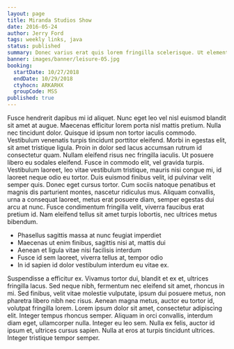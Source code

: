 ```yaml
---
layout: page
title: Miranda Studios Show
date: 2016-05-24
author: Jerry Ford
tags: weekly links, java
status: published
summary: Donec varius erat quis lorem fringilla scelerisque. Ut elementum.
banner: images/banner/leisure-05.jpg
booking:
  startDate: 10/27/2018
  endDate: 10/29/2018
  ctyhocn: ARKARHX
  groupCode: MSS
published: true
---
```

Fusce hendrerit dapibus mi id aliquet. Nunc eget leo vel nisl euismod blandit sit amet at augue. Maecenas efficitur lorem porta nisl mattis pretium. Nulla nec tincidunt dolor. Quisque id ipsum non tortor iaculis commodo. Vestibulum venenatis turpis tincidunt porttitor eleifend. Morbi in egestas elit, sit amet tristique ligula. Proin in dolor sed lacus accumsan rutrum id consectetur quam. Nullam eleifend risus nec fringilla iaculis. Ut posuere libero eu sodales eleifend.
Fusce in commodo elit, vel gravida turpis. Vestibulum laoreet, leo vitae vestibulum tristique, mauris nisi congue mi, id laoreet neque odio eu tortor. Duis euismod finibus velit, id pulvinar velit semper quis. Donec eget cursus tortor. Cum sociis natoque penatibus et magnis dis parturient montes, nascetur ridiculus mus. Aliquam convallis, urna a consequat laoreet, metus erat posuere diam, semper egestas dui arcu at nunc. Fusce condimentum fringilla velit, viverra faucibus erat pretium id. Nam eleifend tellus sit amet turpis lobortis, nec ultrices metus bibendum.

* Phasellus sagittis massa at nunc feugiat imperdiet
* Maecenas ut enim finibus, sagittis nisi at, mattis dui
* Aenean et ligula vitae nisi facilisis interdum
* Fusce id sem laoreet, viverra tellus at, tempor odio
* In id sapien id dolor vestibulum interdum eu vitae ex.

Suspendisse a efficitur ex. Vivamus tortor dui, blandit et ex et, ultrices fringilla lacus. Sed neque nibh, fermentum nec eleifend sit amet, rhoncus in mi. Sed finibus, velit vitae molestie vulputate, ipsum dui posuere metus, non pharetra libero nibh nec risus. Aenean magna metus, auctor eu tortor id, volutpat fringilla lorem. Lorem ipsum dolor sit amet, consectetur adipiscing elit. Integer tempus rhoncus semper. Aliquam in orci convallis, interdum diam eget, ullamcorper nulla. Integer eu leo sem. Nulla ex felis, auctor id ipsum et, ultrices cursus sapien. Nulla at eros at turpis tincidunt ultrices. Integer tristique tempor semper.
